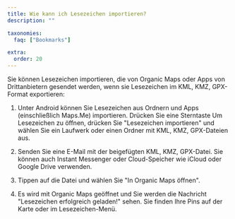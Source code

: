 ```yaml
---
title: Wie kann ich Lesezeichen importieren?
description: ""

taxonomies:
  faq: ["Bookmarks"]

extra:
  order: 20
---
```


Sie können Lesezeichen importieren, die von Organic Maps oder Apps von
Drittanbietern gesendet werden, wenn sie Lesezeichen im KML, KMZ, GPX-Format
exportieren:

1. Unter Android können Sie Lesezeichen aus Ordnern und Apps (einschließlich Maps.Me) importieren. Drücken Sie eine Sterntaste Um Lesezeichen zu öffnen, drücken Sie "Lesezeichen importieren" und wählen Sie ein Laufwerk oder einen Ordner mit KML, KMZ, GPX-Dateien aus.

2. Senden Sie eine E-Mail mit der beigefügten KML, KMZ, GPX-Datei. Sie können auch Instant Messenger oder Cloud-Speicher wie iCloud oder Google Drive verwenden.

3. Tippen auf die Datei und wählen Sie "In Organic Maps öffnen".

4. Es wird mit Organic Maps geöffnet und Sie werden die Nachricht "Lesezeichen erfolgreich geladen!" sehen. Sie finden Ihre Pins auf der Karte oder im Lesezeichen-Menü.
